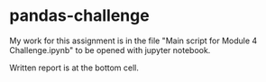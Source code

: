 # pandas-challenge

My work for this assignment is in the file "Main script for Module 4 Challenge.ipynb" to be opened with jupyter notebook.

Written report is at the bottom cell.